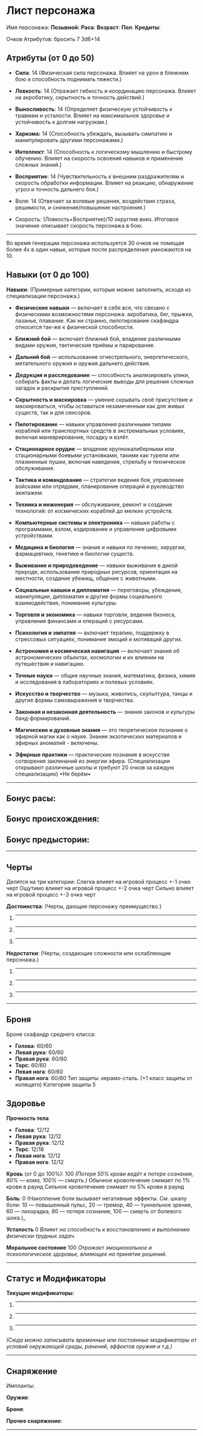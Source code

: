
# Лист персонажа

Имя персонажа: 
**Позывной:** 
**Раса**: 
**Возраст**: 
**Пол**: 
**Кредиты**: 

Очков Атрибутов: бросить 7 3d6+14
## Атрибуты (от 0 до 50)

- **Сила**: 14
    (Физическая сила персонажа. Влияет на урон в ближнем бою и способность поднимать тяжести.)
    
- **Ловкость**: 14
    (Отражает гибкость и координацию персонажа. Влияет на акробатику, скрытность и точность действий.)
    
- **Выносливость**: 14
    (Определяет физическую устойчивость к травмам и усталости. Влияет на максимальное здоровье и устойчивость к долгим нагрузкам.)
    
- **Харизма:** 14
	(Способность убеждать, вызывать симпатию и манипулировать другими персонажами.)
    
- **Интеллект**: 14
    (Способность к логическому мышлению и быстрому обучению. Влияет на скорость освоения навыков и применение сложных знаний.)
    
- **Восприятие**: 14
    (Чувствительность к внешним раздражителям и скорость обработки информации. Влияет на реакцию, обнаружение угроз и точность дальнего боя.)

- Воля: 14
	(Отвечает за волевые решения, воздействия страха, решимости, и снижение/повышение настроения.)
	
- Скорость: 
	(Ловкость+Восприятие)/10 округлив вниз.
	Итоговое значение описывает скорость персонажа в бою.

---

Во время генерации персонажа используется 30 очков не помещая более 4х в один навык, которые после распределения умножаются на 10. 
## Навыки (от 0 до 100)

**Навыки**: (Примерные категории, которые можно заполнить, исходя из специализации персонажа.)

- **Физические навыки** — включает в себя все, что связано с физическими возможностями персонажа: акробатика, бег, прыжки, лазанье, плавание. Как ни странно, пилотирование скафандра относится так-же к физической способности.
    
- **Ближний бой** — включает ближний бой, владение различными видами оружия, тактические приёмы и парирование.
    
- **Дальний бой** — использование огнестрельного, энергетического, метательного оружия и оружия дальнего действия.
	
- **Дедукция и расследование** — способность анализировать улики, собирать факты и делать логические выводы для решения сложных загадок и раскрытия преступлений.
    
- **Скрытность и маскировка** — умение скрывать своё присутствие и маскироваться, чтобы оставаться незамеченным как для живых существ, так и для сенсоров.
    
- **Пилотирование** — навыки управления различными типами кораблей или транспортных средств в экстремальных условиях, включая маневрирование, посадку и взлёт.
    
- **Стационарное орудие** — владение крупнокалиберными или стационарными боевыми установками, такими как турели или плазменные пушки, включая наведение, стрельбу и техническое обслуживание.
	
- **Тактика и командование** — стратегии ведения боя, управление войсками или отрядами, планирование операций и руководство экипажем.
    
- **Техника и инженерия** — обслуживание, ремонт и создание технологий: от космических кораблей до мелких устройств.
    
- **Компьютерные системы и электроника** — навыки работы с программами, взлом, кодирование и управление цифровыми устройствами.
    
- **Медицина и биология** — знания и навыки по лечению, хирургии, фармацевтике, генетике и биологии существ.
       
- **Выживание и природоведение** — навыки выживания в дикой природе, использование природных ресурсов, ориентация на местности, создание убежищ, общение с животными.
    
- **Социальные навыки и дипломатия** — переговоры, убеждение, манипуляции, дипломатия и другие формы социального взаимодействия, понимание культуры.
    
- **Торговля и экономика** — навыки торговли, ведения бизнеса, управления финансами и операций с ресурсами.
    
- **Психология и эмпатия** — включает терапию, поддержку в стрессовых ситуациях, понимание эмоций и мотиваций других.
       
- **Астрономия и космическая навигация** — включает знания об астрономических объектах, космологии и их влиянии на путешествия и навигацию.
	
- **Точные науки** — общие научные знания, математика, физика, химия и исследования в лабораториях и полевых условиях.
	   
- **Искусство и творчество** — музыка, живопись, скульптура, танцы и другие формы самовыражения и творчества.
	
- **Законная и незаконная деятельность** — знания законов и культуры банд-формирований.
	
- **Магические и духовные знания** — это теоретическое познание о эфирной магии как о науке. Знание экзотических материалов и эфирных аномалий - включены.
	
- **Эфирные практики** — практические познания в искусстве сотворения заклинаний из энергии эфира. (Специализации открывают различные школы и требуют 20 очков за каждую специализацию)
	 •Не берём•

---
## Бонус расы:

## Бонус происхождения:

## Бонус предыстории:

---
## Черты

Делятся на три категории:
Слегка влияет на игровой процесс  +-1 очко черт
Ощутимо влияет на игровой процесс +-2 очка черт
Сильно влияет на игровой процесс +-3 очка черт


**Достоинства**: (Черты, дающие персонажу преимущество.)

1. ---
    
2. ---
    
3. ---
    

**Недостатки**: (Черты, создающие сложности или ослабляющие персонажа.)

1. ---
    
2. ---
    
3. ---
    


---

## Броня

Броне скафандр среднего класса:
- **Голова**: 60/60
- **Левая рука**: 60/60
- **Правая рука**: 60/60
- **Торс**: 60/60
- **Левая нога**: 60/60
- **Правая нога**: 60/60
Тип защиты: керамо-сталь. (+1 класс защиты от колящего)
Категория защиты 5
## Здоровье

**Прочность тела** 

- **Голова**: 12/12
- **Левая рука**: 12/12
- **Правая рука**: 12/12
- **Торс**: 12/18
- **Левая нога**: 12/12
- **Правая нога**: 12/12

**Кровь** (от 0 до 100%): 100
_(Потеря 50% крови ведёт к потере сознания, 80% — кома, 100% — смерть.)_
Обычное кровотечение снимает по 1% крови в раунд
Сильное кровотечение снимает по 5% крови в раунд


**Боль**: 0
(Накопление боли вызывает негативные эффекты. См. шкалу боли: 10 — повышенный пульс, 20 — тремор, 40 — туннельное зрение, 60 — лихорадка, 80 — потеря сознания, 100 — смерть от болевого шока.)_

 **Усталость** 0
 *Влияет на способность к восстановлению и выполнению физически трудных задач.*
 
**Моральное состояние** 100
*Отражает эмоциональное и психологическое здоровье, влияющее на принятие решений.*

---

## Статус и Модификаторы

**Текущие модификаторы**:

1. ---
    
2. ---
    
3. ---
    

_(Сюда можно записывать временные или постоянные модификаторы от условий окружающей среды, ранений, эффектов оружия и т.д.)_


---

## Снаряжение

Импланты:

**Оружие**:

**Броня**:

**Прочее снаряжение**:


---

